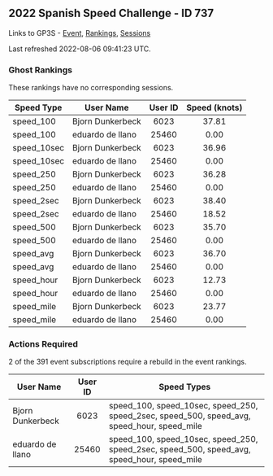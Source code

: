 ## 2022 Spanish Speed Challenge - ID 737

Links to GP3S - [Event](https://www.gps-speedsurfing.com/default.aspx?mnu=event&val=737), [Rankings](https://www.gps-speedsurfing.com/default.aspx?mnu=eventranking&val=737), [Sessions](https://www.gps-speedsurfing.com/default.aspx?mnu=eventsessions&val=737)

Last refreshed 2022-08-06 09:41:23 UTC.

### Ghost Rankings

These rankings have no corresponding sessions.

| Speed Type | User Name | User ID | Speed (knots) |
| ---------- | --------- | :-----: | :-----------: |
| speed_100 | Bjorn Dunkerbeck | 6023 | 37.81 |
| speed_100 | eduardo de llano | 25460 | 0.00 |
| speed_10sec | Bjorn Dunkerbeck | 6023 | 36.96 |
| speed_10sec | eduardo de llano | 25460 | 0.00 |
| speed_250 | Bjorn Dunkerbeck | 6023 | 36.28 |
| speed_250 | eduardo de llano | 25460 | 0.00 |
| speed_2sec | Bjorn Dunkerbeck | 6023 | 38.40 |
| speed_2sec | eduardo de llano | 25460 | 18.52 |
| speed_500 | Bjorn Dunkerbeck | 6023 | 35.70 |
| speed_500 | eduardo de llano | 25460 | 0.00 |
| speed_avg | Bjorn Dunkerbeck | 6023 | 36.70 |
| speed_avg | eduardo de llano | 25460 | 0.00 |
| speed_hour | Bjorn Dunkerbeck | 6023 | 12.73 |
| speed_hour | eduardo de llano | 25460 | 0.00 |
| speed_mile | Bjorn Dunkerbeck | 6023 | 23.77 |
| speed_mile | eduardo de llano | 25460 | 0.00 |

### Actions Required

2 of the 391 event subscriptions require a rebuild in the event rankings.

| User Name | User ID | Speed Types |
| --------- | :-----: | ----------- |
| Bjorn Dunkerbeck | 6023 | speed_100, speed_10sec, speed_250, speed_2sec, speed_500, speed_avg, speed_hour, speed_mile |
| eduardo de llano | 25460 | speed_100, speed_10sec, speed_250, speed_2sec, speed_500, speed_avg, speed_hour, speed_mile |
